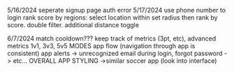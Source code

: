 5/16/2024
    seperate signup page
    auth error
5/17/2024
    use phone number to login
    rank score by regions: select location within set radius then rank by score. double filter. additional distance toggle

6/7/2024
    match cooldown???
    keep track of metrics (3pt, etc), advanced metrics
    1v1, 3v3, 5v5 MODES
    app flow (navigation through app is consistent)
    app alerts
        -> unrecognized email during login, forgot password
        -> etc...
    OVERALL APP STYLING
        ->similar soccer app (look into interface)


